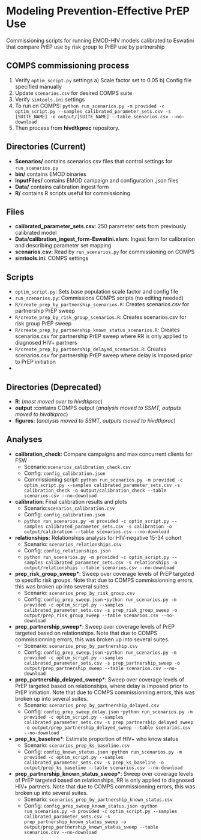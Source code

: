 
# Modeling Prevention-Effective PrEP Use 
Commissioning scripts for running EMOD-HIV models calibrated to Eswatini that compare PrEP use by risk group to PrEP use by partnership

## COMPS commissioning process
1. Verify `optim_script.py` settings
	a) Scale factor set to 0.05
	b) Config file specified manually
2. Update `scenarios.csv` for desired COMPS suite
3. Verify `simtools.ini` settings
4. To run on COMPS: `python run_scenarios.py -m provided -c optim_script.py --samples calibrated_parameter_sets.csv -s [SUITE_NAME] -o output/[SUITE_NAME] --table scenarios.csv --no-download`
5. Then process from **hivdtkproc** repository.

## Directories (Current)
- **Scenarios/** contains scenarios.csv files that control settings for `run_scenarios.py`
- **bin/** contains EMOD binaries
- **InputFiles/** contains EMOD campaign and configuration .json files
- **Data/** contains calibration ingest form
- **R/** contains R scripts useful for commissioning

## Files
- **calibrated_parameter_sets.csv**: 250 parameter sets from previously calibrated model
- **Data/calibration_ingest_form-Eswatini.xlsm**: Ingest form for calibration and describing parameter set mapping
- **scenarios.csv**: Read by `run_scenarios.py` for commissioning on COMPS
- **simtools.ini**: COMPS settings

## Scripts
- `optim_script.py`: Sets base population scale factor and config file
- `run_scenarios.py`: Commissions COMPS scripts (no editing needed)
- `R/create_prep_by_partnership_scenarios.R`: Creates scenarios.csv for partnership PrEP sweep
- `R/create_prep_by_risk_group_scenarios.R`: Creates scenarios.csv for risk group PrEP sweep
- `R/create_prep_by_partnership_known_status_scenarios.R`: Creates scenarios.csv for partnership PrEP sweep where RR is only applied to diagnosed HIV+ partners
- `R/create_prep_by_partnership_delayed_scenarios.R`: Creates scenarios.csv for partnership PrEP sweep where delay is imposed prior to PrEP initiation
- 
## Directories (Deprecated)
- **R**: (*most moved over to hivdtkproc*)
- **output** :contains COMPS output (*analysis moved to SSMT, outputs moved to hivdtkproc*)
- **figures**: (*analysis moved to SSMT, outputs moved to hivdtkproc*)

## Analyses
- **calibration_check**: Compare campaigns and max concurrent clients for FSW
	- Scenario:`scenarios_calibration_check.csv`
	- Config: `config_calibration.json`
	- Commissioning script: `python run_scenarios.py -m provided -c optim_script.py --samples calibrated_parameter_sets.csv -s calibration_check -o output/calibration_check --table scenarios.csv --no-download`
- **calibration**: Final calibration results and plots
	- Scenario:`scenarios_calibration.csv`
	- Config: `config_calibration.json`
	- `python run_scenarios.py -m provided -c optim_script.py --samples calibrated_parameter_sets.csv -s calibration -o output/calibration --table scenarios.csv --no-download` 
- **relationships**: Relationships analysis for HIV-negative 15-34 cohort
	- Scenario: `scenarios_relationships.csv`
	- Config: `config_relationships.json`
	- `python run_scenarios.py -m provided -c optim_script.py --samples calibrated_parameter_sets.csv -s relationships -o output/relationships --table scenarios.csv --no-download`
- **prep_risk_group_sweep\***: Sweep over coverage levels of PrEP targeted to specific risk groups. Note that due to COMPS commissionning errors, this was broken up into several suites.
	- Scenario: `scenarios_prep_by_risk_group.csv`
	- Config: `config_prep_sweep.json`
	-`python run_scenarios.py -m provided -c optim_script.py --samples calibrated_parameter_sets.csv -s prep_risk_group_sweep -o output/prep_risk_group_sweep --table scenarios.csv --no-download`
- **prep_partnership_sweep\***: Sweep over coverage levels of PrEP targeted based on relationships. Note that due to COMPS commissionning errors, this was broken up into several suites.
	- Scenario: `scenarios_prep_by_partnership.csv`
	- Config: `config_prep_sweep.json`
	-`python run_scenarios.py -m provided -c optim_script.py --samples calibrated_parameter_sets.csv -s prep_partnership_sweep -o output/prep_partnership_sweep --table scenarios.csv --no-download`
- **prep_partnership_delayed_sweep\***: Sweep over coverage levels of PrEP targeted based on relationships, where delay is imposed prior to PrEP initiation. Note that due to COMPS commissionning errors, this was broken up into several suites.
	- Scenario: `scenarios_prep_by_partnership_delayed.csv`
	- Config: `config_prep_sweep_delay.json`
	-`python run_scenarios.py -m provided -c optim_script.py --samples calibrated_parameter_sets.csv -s prep_partnership_delayed_sweep  -o output/prep_partnership_delayed_sweep --table scenarios.csv --no-download`
- **prep_ks_baseline\***: Estimate proportion of HIV+ who know status
	- Scenario: `scenarios_prep_ks_baseline.csv`
	- Config: `config_known_status.json`
	-`python run_scenarios.py -m provided -c optim_script.py --samples calibrated_parameter_sets.csv -s prep_ks_baseline -o output/prep_ks_baseline --table scenarios.csv --no-download`
- **prep_partnership_known_status_sweep\***: Sweep over coverage levels of PrEP targeted based on relationships, RR is only applied to diagnosed HIV+ partners. Note that due to COMPS commissionning errors, this was broken up into several suites.
	- Scenario: `scenarios_prep_by_partnership_known_status.csv`
	- Config: `config_prep_sweep_known_status.json`
	-`python run_scenarios.py -m provided -c optim_script.py --samples calibrated_parameter_sets.csv -s prep_partnership_known_status_sweep -o output/prep_partnership_known_status_sweep --table scenarios.csv --no-download`
